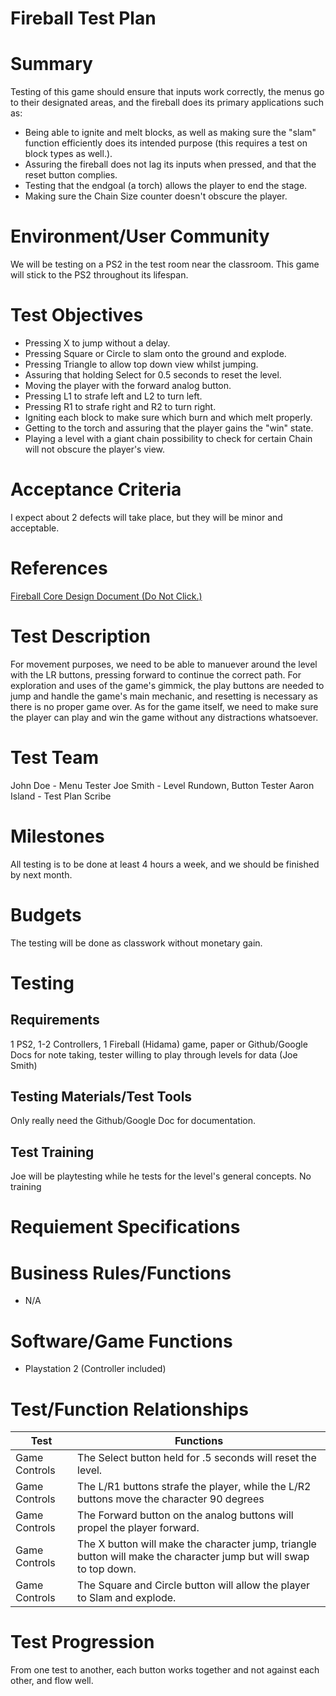# Fireball Test Plan

# Summary
Testing of this game should ensure that inputs work correctly, the menus go to their designated areas, and the fireball does its primary applications such as:
* Being able to ignite and melt blocks, as well as making sure the "slam" function efficiently does its intended purpose (this requires a test on block types as well.).
* Assuring the fireball does not lag its inputs when pressed, and that the reset button complies.
* Testing that the endgoal (a torch) allows the player to end the stage.
* Making sure the Chain Size counter doesn't obscure the player.

# Environment/User Community
We will be testing on a PS2 in the test room near the classroom. This game will stick to the PS2 throughout its lifespan.

# Test Objectives
* Pressing X to jump without a delay.
* Pressing Square or Circle to slam onto the ground and explode.
* Pressing Triangle to allow top down view whilst jumping.
* Assuring that holding Select for 0.5 seconds to reset the level.
* Moving the player with the forward analog button.
* Pressing L1 to strafe left and L2 to turn left.
* Pressing R1 to strafe right and R2 to turn right.
* Igniting each block to make sure which burn and which melt properly.
* Getting to the torch and assuring that the player gains the "win" state.
* Playing a level with a giant chain possibility to check for certain Chain will not obscure the player's view.

# Acceptance Criteria
I expect about 2 defects will take place, but they will be minor and acceptable. 

# References
[Fireball Core Design Document (Do Not Click.)](https://alamo.instructure.com/courses/1057715/files/115295612/download?verifier=k6x3qpf3m6D0ryJBittsmYikCz4MRCTdXw7GMsSx&wrap=1)

# Test Description
For movement purposes, we need to be able to manuever around the level with the LR buttons, pressing forward to continue the correct path. For exploration and uses of the game's gimmick, the play buttons are needed to jump and handle the game's main mechanic, and resetting is necessary as there is no proper game over. As for the game itself, we need to make sure the player can play and win the game without any distractions whatsoever.

# Test Team
John Doe - Menu Tester
Joe Smith - Level Rundown, Button Tester
Aaron Island - Test Plan Scribe

# Milestones
All testing is to be done at least 4 hours a week, and we should be finished by next month.

# Budgets
The testing will be done as classwork without monetary gain.

# Testing

## Requirements
1 PS2, 1-2 Controllers, 1 Fireball (Hidama) game, paper or Github/Google Docs for note taking, tester willing to play through levels for data (Joe Smith) 

## Testing Materials/Test Tools
Only really need the Github/Google Doc for documentation.

## Test Training
Joe will be playtesting while he tests for the level's general concepts. No training

# Requiement Specifications

# Business Rules/Functions
* N/A

# Software/Game Functions
* Playstation 2 (Controller included)

# Test/Function Relationships
 | Test | Functions |
 | --- | --- |
 | Game Controls | The Select button held for .5 seconds will reset the level. |
 | Game Controls | The L/R1 buttons strafe the player, while the L/R2 buttons move the character 90 degrees |
 | Game Controls | The Forward button on the analog buttons will propel the player forward. |
 | Game Controls | The X button will make the character jump, triangle button will make the character jump but will swap to top down. |
 | Game Controls | The Square and Circle button will allow the player to Slam and explode. |

# Test Progression
From one test to another, each button works together and not against each other, and flow well.
